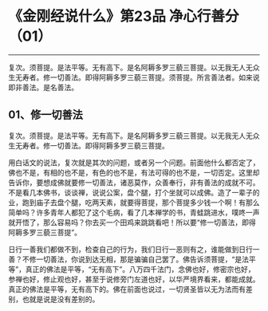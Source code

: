 # 《金刚经说什么》第23品 净心行善分（01）

------

复次。须菩提。是法平等。无有高下。是名阿耨多罗三藐三菩提。以无我无人无众生无寿者。修一切善法。即得阿耨多罗三藐三菩提。须菩提。所言善法者。如来说即非善法。是名善法。

## 01、修一切善法

复次。须菩提。是法平等。无有高下。是名阿耨多罗三藐三菩提。以无我无人无众生无寿者。修一切善法。即得阿耨多罗三藐三菩提。

用白话文的说法，复次就是其次的问题，或者另一个问题。前面他什么都否定了，佛也不是，有相的也不是，有色的也不是，有法可得的也不是，一切否定。这里却告诉你，要想成佛就要修一切善法，诸恶莫作，众善奉行，非有善法的成就不可。不是看几本佛书，谈谈禅，说说公案，盘个腿，打个坐就可以成佛。造了一辈子的业，跑到庙子去盘个腿，吃两天素，就要得菩提，那个菩提多少钱一个啊！有那么简单吗？许多青年人都犯了这个毛病，看了几本禅学的书，青蛙跳进水，噗咚一声就开悟了，那么容易吗？你去买一个田鸡来跳跳看吧！所以要“修一切善法，即得阿耨多罗三藐三菩提”。

日行一善我们都做不到，检查自己的行为，我们日行一恶则有之，谁能做到日行一善？不修一切善法，你说到达无相，那是骗骗自己罢了。佛告诉须菩提，“是法平等”，真正的佛法是平等，“无有高下”。八万四千法门，念佛也好，修密宗也好，参禅也好，修止观也好，甚至于说修旁门左道也好，以华严境界看来，都能成就。真正的佛法是平等，无有高下的。佛在前面也说过，一切贤圣皆以无为法而有差别，也就是说是没有差别的。

